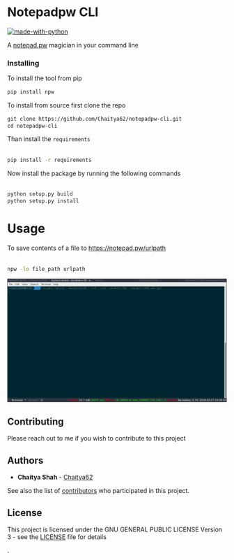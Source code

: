 # Notepadpw CLI

[![made-with-python](https://img.shields.io/badge/Made%20with-Python-1f425f.svg)](https://www.python.org/)

A [notepad.pw](https://notepad.pw/about) magician in your command line


### Installing

To install the tool from pip

```sh
pip install npw

```

To install from source
first clone the repo

```
git clone https://github.com/Chaitya62/notepadpw-cli.git
cd notepadpw-cli
```
Than install the `requirements`

```sh

pip install -r requirements

```
Now install the package by running the following commands

```

python setup.py build
python setup.py install

```

# Usage


To save contents of a file to https://notepad.pw/urlpath

```bash

npw -lo file_path urlpath

```

![Usage](./usage.gif)





## Contributing

Please reach out to me if you wish to contribute to this project


## Authors

* **Chaitya Shah**  - [Chaitya62](https://github.com/Chaitya62)

See also the list of [contributors](https://github.com/your/project/contributors) who participated in this project.

## License

This project is licensed under the GNU GENERAL PUBLIC LICENSE Version 3 - see the [LICENSE](./LICENSE) file for details



.
